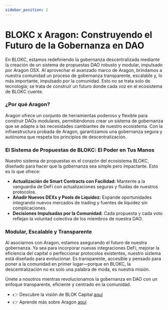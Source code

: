 ```yaml
---
sidebar_position: 2
---
```


# BLOKC x Aragon: Construyendo el Futuro de la Gobernanza en DAO  

En BLOKC, estamos redefiniendo la gobernanza descentralizada mediante la creación de un sistema de propuestas DAO robusto y modular, impulsado por Aragon OSX. Al aprovechar el avanzado marco de Aragon, brindamos a nuestra comunidad un proceso de gobernanza transparente, escalable y, lo más importante, impulsado por la comunidad. Esto no se trata solo de tecnología; se trata de construir un futuro donde cada voz en el ecosistema de BLOKC cuente.  

### ¿Por qué Aragon?  
Aragon ofrece un conjunto de herramientas poderoso y flexible para construir DAOs modulares, permitiéndonos crear un sistema de gobernanza que se adapte a las necesidades cambiantes de nuestro ecosistema. Con la infraestructura probada de Aragon, garantizamos una gobernanza segura y autónoma que respeta los principios de descentralización.  

### El Sistema de Propuestas de BLOKC: El Poder en Tus Manos  
Nuestro sistema de propuestas es el corazón del ecosistema BLOKC, diseñado para hacer que la gobernanza sea simple pero impactante. Esto es lo que ofrece:  

- **Actualización de Smart Contracts con Facilidad:** Mantente a la vanguardia de DeFi con actualizaciones seguras y fluidas de nuestros protocolos.  
- **Añadir Nuevos DEXs y Pools de Liquidez:** Expande oportunidades integrando nuevos mercados de trading y fuentes de liquidez sin complicaciones.  
- **Decisiones Impulsadas por la Comunidad:** Cada propuesta y cada voto reflejan la voluntad colectiva de los miembros de nuestra DAO.  

### Modular, Escalable y Transparente  
Al asociarnos con Aragon, estamos asegurando el futuro de nuestra gobernanza. Ya sea para incorporar nuevas integraciones DeFi, mejorar la eficiencia del capital o perfeccionar protocolos existentes, nuestro sistema está diseñado para evolucionar. Es transparente, accesible y pensado para poner a la comunidad en primer lugar—porque en BLOKC, la descentralización no es solo una palabra de moda, es nuestra misión.  

Únete a nosotros mientras revolucionamos la gobernanza en DAO con un enfoque transparente, eficiente y centrado en la comunidad.  
- 👉 Descubre la visión de BLOK Capital [aquí](https://blokcapital.io/)  
- 👉 Aprende más sobre Aragon [aquí](https://docs.aragon.org/)
